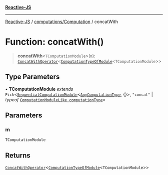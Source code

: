 [**Reactive-JS**](../../../README.md)

***

[Reactive-JS](../../../README.md) / [computations/Computation](../README.md) / concatWith

# Function: concatWith()

> **concatWith**\<`TComputationModule`\>(`m`): [`ConcatWithOperator`](../interfaces/ConcatWithOperator.md)\<[`ComputationTypeOfModule`](../../type-aliases/ComputationTypeOfModule.md)\<`TComputationModule`\>\>

## Type Parameters

• **TComputationModule** *extends* `Pick`\<[`SequentialComputationModule`](../../interfaces/SequentialComputationModule.md)\<[`AnyComputationType`](../../type-aliases/AnyComputationType.md), \{\}\>, `"concat"` \| *typeof* [`ComputationModuleLike_computationType`](../../variables/ComputationModuleLike_computationType.md)\>

## Parameters

### m

`TComputationModule`

## Returns

[`ConcatWithOperator`](../interfaces/ConcatWithOperator.md)\<[`ComputationTypeOfModule`](../../type-aliases/ComputationTypeOfModule.md)\<`TComputationModule`\>\>
